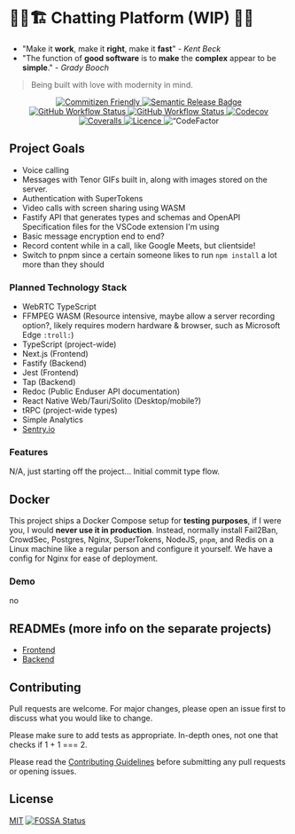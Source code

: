 # 👷‍♂️🏗️ Chatting Platform (WIP) 🚧👷

- "Make it **work**, make it **right**, make it **fast**" - *Kent Beck*
- "The function of **good software** is to **make** the **complex** appear to be **simple**." - *Grady Booch*

> Being built with love with modernity in mind.

<p align="center">
  </a>
    <a aria-label="Commitizen" href="https://commitizen.github.io/cz-cli/">
    <img alt="Commitizen Friendly" src="https://img.shields.io/badge/commitizen-friendly-brightgreen.svg?style=for-the-badge">

  </a>
  <a aria-label="Semantic Release" href="https://github.com/semantic-release/semantic-release">
    <img alt="Semantic Release Badge" src="https://img.shields.io/badge/%20%20%F0%9F%93%A6%F0%9F%9A%80-semantic--release-e10079.svg?style=for-the-badge">

  <a aria-label="Frontend Build Status" href="https://github.com/BrycensRanch/Chatting-Platform/actions?query=workflow%3ci-frontend.yml">
<img alt="GitHub Workflow Status" src="https://img.shields.io/github/actions/workflow/status/BrycensRanch/Chatting-Platform/ci-frontend.yml?label=FRONTEND&logo=github&style=for-the-badge">
  </a>
    <a aria-label="Backend Build Status" href="https://github.com/BrycensRanch/Chatting-Platform/actions?query=workflow%3ci-backend.yml">
<img alt="GitHub Workflow Status" src="https://img.shields.io/github/actions/workflow/status/BrycensRanch/Chatting-Platform/ci-backend.yml?label=BACKEND&logo=github&style=for-the-badge">
  </a>
  <a aria-label="Frontend Code Coverage" href="https://github.com/BrycensRanch/Chatting-Platform/actions?query=workflow%3ci-backend.yml">
<img alt="Codecov" src="https://img.shields.io/codecov/c/github/BrycensRanch/Chatting-Platform?flag=unittests&label=FRONTEND%20UNIT%20TESTS%20COVERAGE&logo=codecov&style=for-the-badge">
  </a>
    <a aria-label="Backend Code Coverage" href="https://github.com/BrycensRanch/Chatting-Platform/actions?query=workflow%3ci-backend.yml">
<img alt="Coveralls" src="https://img.shields.io/coverallsCoverage/github/BrycensRanch/Chatting-Platform?label=BACKEND%20UNIT%20tests%20COVERAGE&style=for-the-badge">
  </a>
  <a aria-label="Licence" href="https://github.com/BrycensRanch/Chatting-Platform/blob/main/LICENSE">
    <img alt="Licence" src="https://img.shields.io/github/license/BrycensRanch/Chatting-Platform?style=for-the-badge&labelColor=000000" />
  </a>
  <img alt=“CodeFactor Grade” src=“https://img.shields.io/codefactor/grade/github/BrycensRanch/Chatting-Platform?style=for-the-badge”>
</p>

## Project Goals

- Voice calling
- Messages with Tenor GIFs built in, along with images stored on the server.
- Authentication with SuperTokens
- Video calls with screen sharing using WASM
- Fastify API that generates types and schemas and OpenAPI Specification files for the VSCode extension I'm using
- Basic message encryption end to end?
- Record content while in a call, like Google Meets, but clientside!
- Switch to pnpm since a certain someone likes to run `npm install` a lot more than they should

### Planned Technology Stack

- WebRTC TypeScript
- FFMPEG WASM (Resource intensive, maybe allow a server recording option?, likely requires modern hardware & browser, such as Microsoft Edge `:troll:`)
- TypeScript (project-wide)
- Next.js (Frontend)
- Fastify (Backend)
- Jest (Frontend)
- Tap (Backend)
- Redoc (Public Enduser API documentation)
- React Native Web/Tauri/Solito (Desktop/mobile?)
- tRPC (project-wide types)
- Simple Analytics
- [Sentry.io](https://sentry.io)

### Features

N/A, just starting off the project... Initial commit type flow.

## Docker

This project ships a Docker Compose setup for **testing purposes**, if I were you, I would **never use it in production**. Instead, normally install Fail2Ban, CrowdSec, Postgres, Nginx, SuperTokens, NodeJS, `pnpm`, and Redis on a Linux machine like a regular person and configure it yourself. We have a config for Nginx for ease of deployment.

### Demo

no

## READMEs (more info on the separate projects)

- [Frontend](./frontend/README.md)
- [Backend](./backend/README.md)

## Contributing

Pull requests are welcome. For major changes, please open an issue first
to discuss what you would like to change.

Please make sure to add tests as appropriate. In-depth ones, not one that checks if 1 + 1 === 2.

Please read the [Contributing Guidelines](CONTRIBUTING.md) before submitting any pull requests or opening issues.

## License

[MIT](./LICENSE)
[![FOSSA Status](https://app.fossa.com/api/projects/git%2Bgithub.com%2FBrycensRanch%2FChatting-Platform.svg?type=large)](https://app.fossa.com/projects/git%2Bgithub.com%2FBrycensRanch%2FChatting-Platform?ref=badge_large)
